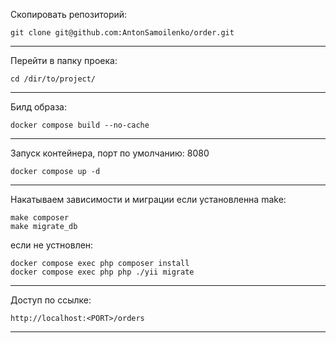 Скопировать репозиторий:
````
git clone git@github.com:AntonSamoilenko/order.git
````
---
Перейти в папку проека:
````
cd /dir/to/project/
````
---
Билд образа:
````
docker compose build --no-cache
````
---
Запуск контейнера, порт по умолчанию: 8080
````
docker compose up -d
````
---
Накатываем зависимости и миграции
если установленна make:
````
make composer
make migrate_db
````
если не устновлен:
````
docker compose exec php composer install
docker compose exec php php ./yii migrate
````
---
Доступ по ссылке:
````
http://localhost:<PORT>/orders
````
---